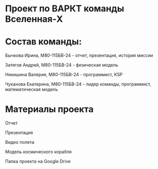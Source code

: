 # Проект по ВАРКТ команды Вселенная-X

# Состав команды:
Бычкова Ирина, М80-115БВ-24 - отчет, презентация, история миссии

Затягов Андрей, М80-115БВ-24 - физическая модель

Никишина Валерия, М80-115БВ-24 - программист, KSP

Чуканова Екатерина, М80-115БВ-24 - лидер команды, программист, математическая модель

# Материалы проекта
Отчет

Презентация

Видео полета

Модель космического корабля

Папка проекта на Google Drive
